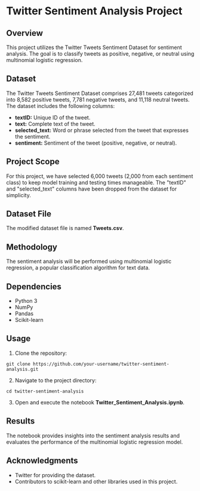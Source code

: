 # Twitter Sentiment Analysis Project

## Overview
This project utilizes the Twitter Tweets Sentiment Dataset for sentiment analysis. The goal is to classify tweets as positive, negative, or neutral using multinomial logistic regression.

## Dataset
The Twitter Tweets Sentiment Dataset comprises 27,481 tweets categorized into 8,582 positive tweets, 7,781 negative tweets, and 11,118 neutral tweets. The dataset includes the following columns:

- **textID:** Unique ID of the tweet.
- **text:** Complete text of the tweet.
- **selected_text:** Word or phrase selected from the tweet that expresses the sentiment.
- **sentiment:** Sentiment of the tweet (positive, negative, or neutral).

## Project Scope
For this project, we have selected 6,000 tweets (2,000 from each sentiment class) to keep model training and testing times manageable. The "textID" and "selected_text" columns have been dropped from the dataset for simplicity.

## Dataset File
The modified dataset file is named **Tweets.csv**.

## Methodology
The sentiment analysis will be performed using multinomial logistic regression, a popular classification algorithm for text data.

## Dependencies
- Python 3
- NumPy
- Pandas
- Scikit-learn

## Usage
1. Clone the repository:
```
git clone https://github.com/your-username/twitter-sentiment-analysis.git
```
2. Navigate to the project directory:
```
cd twitter-sentiment-analysis
```
3. Open and execute the notebook **Twitter_Sentiment_Analysis.ipynb**.

## Results
The notebook provides insights into the sentiment analysis results and evaluates the performance of the multinomial logistic regression model.

## Acknowledgments
- Twitter for providing the dataset.
- Contributors to scikit-learn and other libraries used in this project.
